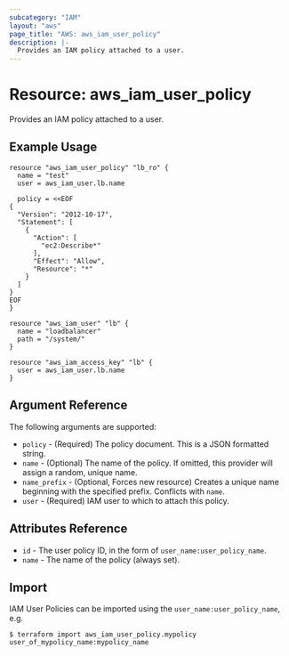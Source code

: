 ```yaml
---
subcategory: "IAM"
layout: "aws"
page_title: "AWS: aws_iam_user_policy"
description: |-
  Provides an IAM policy attached to a user.
---
```


# Resource: aws_iam_user_policy

Provides an IAM policy attached to a user.

## Example Usage

```hcl
resource "aws_iam_user_policy" "lb_ro" {
  name = "test"
  user = aws_iam_user.lb.name

  policy = <<EOF
{
  "Version": "2012-10-17",
  "Statement": [
    {
      "Action": [
        "ec2:Describe*"
      ],
      "Effect": "Allow",
      "Resource": "*"
    }
  ]
}
EOF
}

resource "aws_iam_user" "lb" {
  name = "loadbalancer"
  path = "/system/"
}

resource "aws_iam_access_key" "lb" {
  user = aws_iam_user.lb.name
}
```

## Argument Reference

The following arguments are supported:

* `policy` - (Required) The policy document. This is a JSON formatted string.
* `name` - (Optional) The name of the policy. If omitted, this provider will assign a random, unique name.
* `name_prefix` - (Optional, Forces new resource) Creates a unique name beginning with the specified prefix. Conflicts with `name`.
* `user` - (Required) IAM user to which to attach this policy.

## Attributes Reference

* `id` - The user policy ID, in the form of `user_name:user_policy_name`.
* `name` - The name of the policy (always set).

## Import

IAM User Policies can be imported using the `user_name:user_policy_name`, e.g.

```
$ terraform import aws_iam_user_policy.mypolicy user_of_mypolicy_name:mypolicy_name
```
